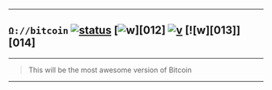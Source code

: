 
---

## `Ω://bitcoin` [![status][000]][001] [![w][002]][012] [![v][003]][004] [![w][013]][014]

---

> This will be the most awesome version of Bitcoin

---

[000]: https://travis-ci.org/btc0/bitcoin-omega.svg?branch=master
[001]: https://travis-ci.org/btc0/bitcoin-omega
[002]: https://img.shields.io/badge/github-wiki-orange.svg
[003]: https://github.com/btc0/bitcoin-omega/wiki
[004]: https://img.shields.io/badge/release-v0.1--alpha-blue.svg
